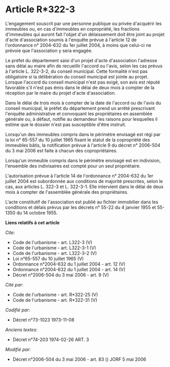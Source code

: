 # Article R*322-3

L'engagement souscrit par une personne publique ou privée d'acquérir les immeubles ou, en cas d'immeubles en copropriété, les
fractions d'immeubles qui auront fait l'objet d'un délaissement doit être joint au projet d'acte d'association soumis à
l'enquête prévue à l'article 12 de l'ordonnance n° 2004-632 du 1er juillet 2004, à moins que celui-ci ne prévoie que
l'association y sera engagée. 

Le préfet du département saisi d'un projet d'acte d'association l'adresse sans délai au maire afin de recueillir l'accord ou
l'avis, selon les cas prévus à l'article L. 322-3-2, du conseil municipal. Cette formalité n'est pas obligatoire si la
délibération du conseil municipal est jointe au projet. Lorsque l'accord du conseil municipal n'est pas exigé, son avis est
réputé favorable s'il n'est pas émis dans le délai de deux mois à compter de la réception par le maire du projet d'acte
d'association. 

Dans le délai de trois mois à compter de la date de l'accord ou de l'avis du conseil municipal, le préfet du département
prend un arrêté prescrivant l'enquête administrative et convoquant les propriétaires en assemblée générale ou, à défaut,
notifie au demandeur les raisons pour lesquelles il estime que le dossier n'est pas susceptible d'être instruit. 

Lorsqu'un des immeubles compris dans le périmètre envisagé est régi par la loi n° 65-557 du 10 juillet 1965 fixant le statut
de la copropriété des immeubles bâtis, la notification prévue à l'article 9 du décret n° 2006-504 du 3 mai 2006 est faite à
chacun des copropriétaires. 

Lorsqu'un immeuble compris dans le périmètre envisagé est en indivision, l'ensemble des indivisaires est compté pour un seul
propriétaire. 

L'autorisation prévue à l'article 14 de l'ordonnance n° 2004-632 du 1er juillet 2004 est subordonnée aux conditions de
majorité prescrites, selon le cas, aux articles L. 322-3 et L. 322-3-1. Elle intervient dans le délai de deux mois à compter
de l'assemblée générale des propriétaires. 

L'acte constitutif de l'association est publié au fichier immobilier dans les conditions et délais prévus par les décrets n°
55-22 du 4 janvier 1955 et 55-1350 du 14 octobre 1955.

**Liens relatifs à cet article**

_Cite_:

  - Code de l'urbanisme - art. L322-3 (V)
  - Code de l'urbanisme - art. L322-3-1 (V)
  - Code de l'urbanisme - art. L322-3-2 (V)
  - Loi n°65-557 du 10 juillet 1965 (V)
  - Ordonnance n°2004-632 du 1 juillet 2004 - art. 12 (V)
  - Ordonnance n°2004-632 du 1 juillet 2004 - art. 14 (V)
  - Décret n°2006-504 du 3 mai 2006 - art. 9 (V)

_Cité par_:

  - Code de l'urbanisme - art. R*322-25 (V)
  - Code de l'urbanisme - art. R*322-31 (V)

_Codifié par_:

  - Décret n°73-1023 1973-11-08

_Anciens textes_:

  - Décret n°74-203 1974-02-26 ART. 3

_Modifié par_:

  - Décret n°2006-504 du 3 mai 2006 - art. 83 () JORF 5 mai 2006
